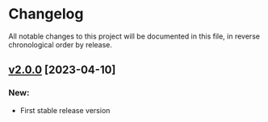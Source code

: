# Changelog

All notable changes to this project will be documented in this file,
in reverse chronological order by release.

## [v2.0.0](https://github.com/zaphyr-org/translate/compare/1.0.2...2.0.0) [2023-04-10]

### New:
* First stable release version
